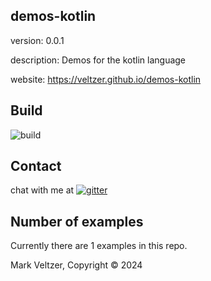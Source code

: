 ## demos-kotlin

version: 0.0.1

description: Demos for the kotlin language

website: https://veltzer.github.io/demos-kotlin

## Build

![build](https://github.com/veltzer/demos-kotlin/workflows/build/badge.svg)


## Contact

chat with me at [![gitter](https://badges.gitter.im/Join%20Chat.svg)](https://gitter.im/veltzer/mark.veltzer)

## Number of examples

Currently there are 1 examples in this repo.

Mark Veltzer, Copyright © 2024

